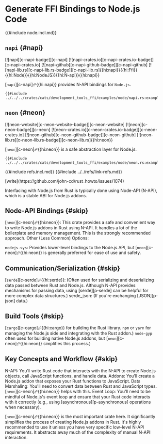 # Generate FFI Bindings to Node.js Code

{{#include node.incl.md}}

## `napi` {#napi}

[![napi][c-napi-badge]][c-napi] [![napi-crates.io][c-napi-crates.io-badge]][c-napi-crates.io] [![napi-github][c-napi-github-badge]][c-napi-github] [![napi-lib.rs][c-napi-lib.rs-badge]][c-napi-lib.rs]{{hi:napi}}{{hi:Ffi}}{{hi:Node}}{{hi:NodeJS}}{{hi:N-api}}{{hi:napi}}

[`napi`][c-napi]⮳{{hi:napi}} provides N-API bindings for `Node.js`.

```rust,editable
{{#include ../../../crates/cats/development_tools_ffi/examples/node/napi.rs:example}}
```

## `neon` {#neon}

[![neon-website][c-neon-website-badge]][c-neon-website] [![neon][c-neon-badge]][c-neon] [![neon-crates.io][c-neon-crates.io-badge]][c-neon-crates.io] [![neon-github][c-neon-github-badge]][c-neon-github] [![neon-lib.rs][c-neon-lib.rs-badge]][c-neon-lib.rs]{{hi:neon}}

[`neon`][c-neon]⮳{{hi:neon}} is a safe abstraction layer for Node.js.

```rust,editable
{{#include ../../../crates/cats/development_tools_ffi/examples/node/neon.rs:example}}
```

{{#include refs.incl.md}}
{{#include ../../refs/link-refs.md}}

<div class="hidden">
[write](https://github.com/john-cd/rust_howto/issues/1074)

Interfacing with Node.js from Rust is typically done using Node-API (N-API), which is a stable ABI for Node.js addons.

## Node-API Bindings {#skip}

[`neon`][c-neon]⮳{{hi:neon}}: This crate provides a safe and convenient way to write Node.js addons in Rust using N-API. It handles a lot of the boilerplate and memory management. This is the strongly recommended approach.
Other (Less Common) Options:

`nodejs-sys`: Provides lower-level bindings to the Node.js API, but [`neon`][c-neon]⮳{{hi:neon}} is generally preferred for ease of use and safety.

## Communication/Serialization {#skip}

[`serde`][c-serde]⮳{{hi:serde}}: (Often used for serializing and deserializing data passed between Rust and Node.js. Although N-API provides mechanisms for passing data, using [serde][p-serde] can be helpful for more complex data structures.)
serde_json: (If you're exchanging [JSON][p-json] data.)

## Build Tools {#skip}

[`cargo`][c-cargo]⮳{{hi:cargo}} for building the Rust library.
`npm` or `yarn` for managing the Node.js side and integrating with the Rust addon.)
`node-gyp` often used for building native Node.js addons, but [`neon`][c-neon]⮳{{hi:neon}} simplifies this process.)

## Key Concepts and Workflow {#skip}

N-API: You'll write Rust code that interacts with the N-API to create Node.js objects, call JavaScript functions, and handle data.
Addons: You'll create a Node.js addon that exposes your Rust functions to JavaScript.
Data Marshaling: You'll need to convert data between Rust and JavaScript types. [`neon`][c-neon]⮳{{hi:neon}} helps with this.
Event Loop: You'll need to be mindful of Node.js's event loop and ensure that your Rust code interacts with it correctly (e.g., using [asynchronous][p-asynchronous] operations when necessary).

[`neon`][c-neon]⮳{{hi:neon}} is the most important crate here. It significantly simplifies the process of creating Node.js addons in Rust. It's highly recommended to use it unless you have very specific low-level N-API requirements. It abstracts away much of the complexity of manual N-API interaction.
</div>
